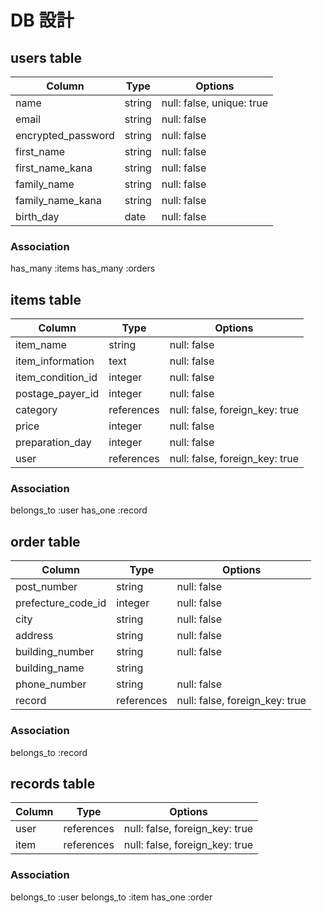 # DB 設計

## users table
|Column              |Type        |Options                        |
|--------------------|------------|-------------------------------|
| name               |string      |null: false, unique: true      |
| email              |string      |null: false                    |
| encrypted_password |string      |null: false                    |
| first_name         |string      |null: false                    |
| first_name_kana    |string      |null: false                    |
| family_name        |string      |null: false                    |
| family_name_kana   |string      |null: false                    |
| birth_day          |date        |null: false                    |

### Association
has_many :items
has_many :orders

## items table
|Column              |Type        |Options                         |
|--------------------|------------|--------------------------------|
| item_name          |string      |null: false                     |
| item_information   |text        |null: false                     |
| item_condition_id  |integer     |null: false                     |
| postage_payer_id   |integer     |null: false                     |
| category           |references  |null: false, foreign_key: true  |
| price              |integer     |null: false                     |
| preparation_day    |integer     |null: false                     |
| user               |references  |null: false, foreign_key: true  |

### Association
belongs_to :user
has_one :record

## order table
|Column              |Type        |Options                         |
|--------------------|------------|--------------------------------|
|post_number         |string      |null: false                     |
|prefecture_code_id  |integer     |null: false                     |
|city                |string      |null: false                     |
|address             |string      |null: false                     |
|building_number     |string      |null: false                     |
|building_name       |string      |                                |
|phone_number        |string      |null: false                     |
|record              |references  |null: false, foreign_key: true  |

### Association
belongs_to :record

## records table
|Column            |Type        |Options                         |
|------------------|------------|--------------------------------|
|user              |references  |null: false, foreign_key: true  |
|item              |references  |null: false, foreign_key: true  |

### Association
belongs_to :user
belongs_to :item
has_one :order